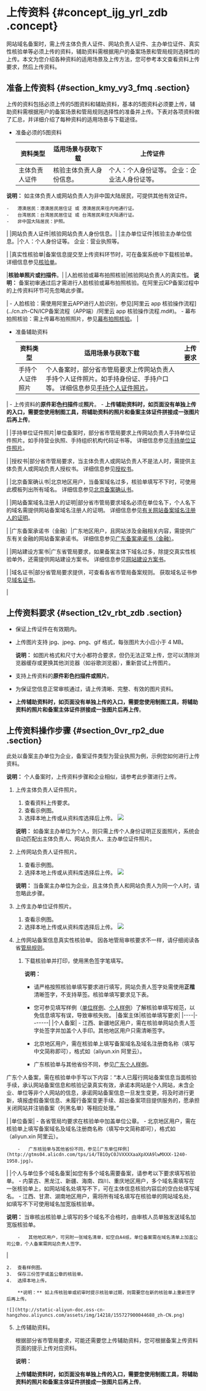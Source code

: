 # 上传资料 {#concept_ijg_yrl_zdb .concept}

网站域名备案时，需上传主体负责人证件、网站负责人证件、主办单位证件、真实性核验单等必须上传的资料，辅助资料需根据用户的备案场景和管局规则选择性的上传。本文为您介绍各种资料的适用场景及上传方法，您可参考本文查看资料上传要求，然后上传资料。

## 准备上传资料 {#section_kmy_vy3_fmq .section}

上传的资料包括必须上传的5图资料和辅助资料，基本的5图资料必须要上传，辅助资料需根据用户的备案场景和管局规则选择性的准备并上传。下表对各项资料做了汇总，并详细介绍了每种资料的适用场景与下载途径。

-   准备必须的5图资料

    |资料类型|适用场景与获取下载|上传证件|
    |----|---------|----|
    |主体负责人证件|核验主体负责人身份信息。|个人：个人身份证等。 企业：企业法人身份证等。

**说明：** 如主体负责人或网站负责人为非中国大陆居民，可提供其他有效证件。

    -   港澳居民：港澳居民居住证 或 港澳居民来往内地通行证。
    -   台湾居民：台湾居民居住证 或 台湾居民来往大陆通行证。
    -   非中国大陆居民：护照。
 |
    |网站负责人证件|核验网站负责人身份信息。|
    |主办单位证件|核验主办单位信息。|个人：个人身份证等。 企业：营业执照等。

 |
    |真实性核验单|备案信息提交至上传资料环节时，可在备案系统中下载核验单。 详细信息参见[核验单](../cn.zh-CN/资料下载/核验单.md#)。

 |**核验单照片或扫描件**。|
    |人脸核验或幕布拍照核验|核验网站负责人的真实性。 **说明：** 备案初审通过后才需进行人脸核验或幕布拍照核验。在阿里云ICP备案过程中的上传资料环节可先忽略此步骤。

 |     -   人脸核验：需使用阿里云APP进行人脸识别，参见[阿里云 app 核验操作流程](../cn.zh-CN/ICP备案流程（APP端）/阿里云 app 核验操作流程.md#)。
    -   幕布拍照核验：需上传幕布拍照照片，参见[幕布拍照核验](cn.zh-CN/ICP备案流程（PC端）/人脸核验或幕布拍照核验.md#)。
 |

-   准备辅助资料

    |资料类型|适用场景与获取下载|上传要求|
    |----|---------|----|
    |手持个人证件照片|个人备案时，部分省市管局要求上传网站负责人手持个人证件照片。如手持身份证、手持户口等。 详细信息参见[手持个人证件照片](../cn.zh-CN/资料下载/手持个人证件照片.md#)。

 |     -   上传资料的**原件彩色扫描件**或**照片**。
    -   **上传辅助资料时，如页面没有单独上传的入口，需要您使用制图工具，将辅助资料的照片和备案主体证件拼接成一张图片后再上传**。

 |
    |手持单位证件照片|单位备案时，部分省市管局要求上传网站负责人手持单位证件照片。如手持营业执照、手持组织机构代码证书等。 详细信息参见[手持单位证件照片](../cn.zh-CN/资料下载/手持单位证件照片.md#)。

 |
    |授权书|部分省市管局要求，当主体负责人或网站负责人不是法人时，需提供主体负责人或网站负责人授权书。 详细信息参见[授权书](../cn.zh-CN/资料下载/授权书.md#)。

 |
    |北京备案确认书|北京地区用户，当备案域名过多，核验单填写不下时，可使用此模板列出所有域名。 详细信息参见[北京备案确认书](../cn.zh-CN/资料下载/北京备案确认书.md#)。

 |
    |网站备案域名注册人的证明|部分省市管局要求域名必须在单位名下，个人名下的域名需提供网站备案域名注册人的证明。 详细信息参见[有关网站备案域名注册人的证明](../cn.zh-CN/资料下载/有关网站备案域名注册人的证明.md#)。

 |
    |广东备案承诺书（金融）|广东地区用户，且网站涉及金融相关内容，需提供广东有关金融的网站备案承诺书。 详细信息参见[广东备案承诺书（金融）](../cn.zh-CN/ICP备案前准备/学习管局规则/省市特殊要求/广东备案承诺书（金融）.md#)。

 |
    |网站建设方案书|广东省管局要求，如果备案主体下域名过多，除提交真实性核验单外，还需提供网站建设方案书。 详细信息参见[网站建设方案书](../cn.zh-CN/ICP备案前准备/学习管局规则/省市特殊要求/网站建设方案书.md#)。

 |
    |域名证书|部分省管局要求提供，可查看各省市管局备案规则。 获取域名证书参见[域名证书](../cn.zh-CN/资料下载/域名证书.md#)。

 |


## 上传资料要求 {#section_t2v_rbt_zdb .section}

-   保证上传证件在有效期内。
-   上传图片支持 jpg、jpeg、png、gif 格式，每张图片大小应小于 4 MB。

    **说明：** 如图片格式和尺寸大小都符合要求，但仍无法正常上传，您可以清除浏览器缓存或更换其他浏览器（如谷歌浏览器），重新尝试上传图片。

-   支持上传资料的**原件彩色扫描件或照片**。
-   为保证您信息正常审核通过，请上传清晰、完整、有效的图片资料。
-   **上传辅助资料时，如页面没有单独上传的入口，需要您使用制图工具，将辅助资料的照片和备案主体证件拼接成一张图片后再上传**。


## 上传资料操作步骤 {#section_0vr_rp2_due .section}

此处以备案主办单位为企业，备案证件类型为营业执照为例，示例您如何进行上传资料。

**说明：** 个人备案时，上传资料步骤和企业相似，请参考此步骤进行上传。

1.  上传主体负责人证件照片。

    1.  查看资料上传要求。
    2.  查看示例图。
    3.  选择本地上传或从资料库选择后上传。
    ![](http://static-aliyun-doc.oss-cn-hangzhou.aliyuncs.com/assets/img/14218/155727900044770_zh-CN.png)

    **说明：** 如备案主办单位为个人，则只需上传个人身份证明正反面照片，系统会自动匹配出主体负责人、网站负责人、主办单位证件照片。

2.  上传网站负责人证件照片。

    1.  查看示例图。
    2.  选择本地上传或从资料库选择后上传。
    ![](http://static-aliyun-doc.oss-cn-hangzhou.aliyuncs.com/assets/img/14218/155727900044771_zh-CN.png)

    **说明：** 当备案主办单位为企业，且主体负责人和网站负责人为同一个人时，请忽略此步骤。

3.  上传主办单位证件照片。

    1.  查看示例图。
    2.  选择本地上传或从资料库选择后上传。
    ![](http://static-aliyun-doc.oss-cn-hangzhou.aliyuncs.com/assets/img/14218/155727900044772_zh-CN.png)

4.  上传网站备案信息真实性核验单。 因各地管局审核要求不一样，请仔细阅读各省[管局规则](https://beian.aliyun.com/#MapDataContainer)。

    1.  下载核验单并打印，使用黑色签字笔填写。

        **说明：** 

        -   请严格按照核验单填写要求进行填写，网站负责人签字处需使用**正楷**清晰签字，不支持草签。核验单填写要求见下表。
        -   您可参见填写样例（[单位样例](http://gtms02.alicdn.com/tps/i2/TB1f.iSJVXXXXXkXFXX6HFAMXXX-1240-1980.jpg)、[个人样例](http://gtms03.alicdn.com/tps/i3/TB11nCSJVXXXXcIXpXXBkJCMXXX-1240-1993.jpg)）了解核验单填写规范，以免信息填写有误，导致审核失败。
        |备案主体|核验单填写要求|
        |----|-------|
        |个人备案|         -   江西、新疆地区用户，需在核验单网站负责人签字处签字并加盖个人手印。其他地区用户只需清晰签字。
        -   北京地区用户，需在核验单上填写备案域名及域名注册商名称（填写中文简称即可），格式如（aliyun.xin 阿里云）。

        -   广东核验单与其他省份不同，参见[广东个人样例](http://gtms01.alicdn.com/tps/i1/TB1hY54JVXXXXc6XXXX9vlzMXXX-1240-1974.jpg)。

广东个人备案，需在核验单中手写以下内容：“本人已履行网站备案信息当面核验手续，承认网站备案信息和核验记录真实有效，承诺本网站是个人网站，未含企业、单位等非个人网站的信息，承诺网站备案信息一旦发生变更，将及时进行更新，填报虚假备案信息、未履行备案变更手续、超出备案项目提供服务的，愿承担关闭网站并注销备案（列黑名单）等相应处理。”

 |
        |单位备案|         -   各省管局均要求在核验单中加盖单位公章。
        -   北京地区用户，需在核验单上填写备案域名及域名注册商名称（填写中文简称即可），格式如（aliyun.xin 阿里云）。

        -   广东核验单与其他省份不同，参见[广东单位样例](http://gtms04.alicdn.com/tps/i4/TB1OyC0JVXXXXaaXpXXA9lwMXXX-1240-1958.jpg)。
 |
        |个人与单位多个域名备案|如您有多个域名需要备案，请参考以下要求填写核验单。         -   内蒙古、黑龙江、新疆、海南、四川、重庆地区用户，多个域名需填写在一张核验单上，如网站域名处填写不下，可在主体信息核验内容后的空白处填写域名。
        -   江西、甘肃、湖南地区用户，需将所有域名填写在核验单的网站域名处，如填写不下可使用域名加宽版核验单。

**说明：** 当审核出核验单上填写的多个域名不合格时，由审核人员单独发送域名加宽版核验单。

        -   其他地区用户，可另附一张域名清单，如空白A4纸，单位备案需在域名清单上加盖公司公章，个人备案需网站负责人签字。
 |

    2.  查看样例图。
    3.  保存三份签字或盖公章的核验单。
    4.  选择本地上传。

        **说明：** 如上传核验单或初审时提示核验单过期，则需要您在新的核验单上重新签字后再上传。

    ![](http://static-aliyun-doc.oss-cn-hangzhou.aliyuncs.com/assets/img/14218/155727900044688_zh-CN.png)

5.  上传辅助资料。

    根据部分省市管局要求，可能还需要您上传辅助资料，您可根据备案上传资料页面的提示上传对应资料。

    **说明：** 

    **上传辅助资料时，如页面没有单独上传的入口，需要您使用制图工具，将辅助资料的照片和备案主体证件拼接成一张图片后再上传**。


